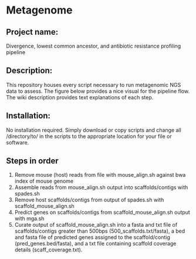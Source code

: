 # Metagenome
## **Project name:** 
 Divergence, lowest common ancestor, and antibiotic resistance profiling pipeline
## **Description:** 
This repository houses every script necessary to run metagenomic NGS data to assess. The figure below provides a nice visual for the pipeline flow. The wiki description provides text explanations of each step.
## **Installation:**
No installation required. Simply download or copy scripts and change all /directory/to/ in the scripts to the appropriate location for your file or software.
## **Steps in order**
1. Remove mouse (host) reads from file with mouse_align.sh against bwa index of mouse genome
2. Assemble reads from mouse_align.sh output into scaffolds/contigs with spades.sh
3. Remove host scaffolds/contigs from output of spades.sh with scaffold_mouse_align.sh
4. Predict genes on scaffolds/contigs from scaffold_mouse_align.sh output with mga.sh
5. Curate output of scaffold_mouse_align.sh into a fasta and txt file of scaffolds/contigs greater than 500bps (500_scaffolds.txt/fasta), a bed and fasta file of predicted genes assigned to the scaffold/contig (pred_genes.bed/fasta), and a txt file containing scaffold coverage details (scaff_coverage.txt).

